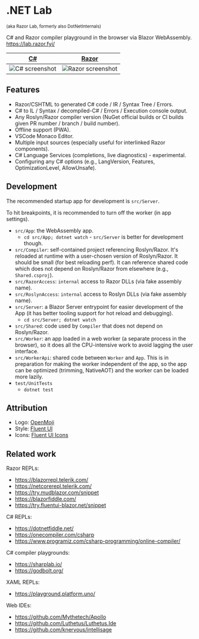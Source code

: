 # .NET Lab

<sup>(aka Razor Lab, formerly also DotNetInternals)</sup>

C# and Razor compiler playground in the browser via Blazor WebAssembly. https://lab.razor.fyi/

| [C#](https://lab.razor.fyi/#csharp) | [Razor](https://lab.razor.fyi/#razor) |
|:-:|:-:|
| ![C# screenshot](docs/screenshots/csharp.png) | ![Razor screenshot](docs/screenshots/razor.png) |

## Features

- Razor/CSHTML to generated C# code / IR / Syntax Tree / Errors.
- C# to IL / Syntax / decompiled-C# / Errors / Execution console output.
- Any Roslyn/Razor compiler version (NuGet official builds or CI builds given PR number / branch / build number).
- Offline support (PWA).
- VSCode Monaco Editor.
- Multiple input sources (especially useful for interlinked Razor components).
- C# Language Services (completions, live diagnostics) - experimental.
- Configuring any C# options (e.g., LangVersion, Features, OptimizationLevel, AllowUnsafe).

## Development

The recommended startup app for development is `src/Server`.

To hit breakpoints, it is recommended to turn off the worker (in app settings).

- `src/App`: the WebAssembly app.
  - `cd src/App; dotnet watch` - `src/Server` is better for development though.
- `src/Compiler`: self-contained project referencing Roslyn/Razor.
  It's reloaded at runtime with a user-chosen version of Roslyn/Razor.
  It should be small (for best reloading perf). It can reference shared code
  which does not depend on Roslyn/Razor from elsewhere (e.g., `Shared.csproj`).
- `src/RazorAccess`: `internal` access to Razor DLLs (via fake assembly name).
- `src/RoslynAccess`: `internal` access to Roslyn DLLs (via fake assembly name).
- `src/Server`: a Blazor Server entrypoint for easier development of the App
  (it has better tooling support for hot reload and debugging).
  - `cd src/Server; dotnet watch`
- `src/Shared`: code used by `Compiler` that does not depend on Roslyn/Razor.
- `src/Worker`: an app loaded in a web worker (a separate process in the browser),
  so it does all the CPU-intensive work to avoid lagging the user interface.
- `src/WorkerApi`: shared code between `Worker` and `App`.
  This is in preparation for making the worker independent of the app,
  so the app can be optimized (trimming, NativeAOT) and the worker can be loaded more lazily.
- `test/UnitTests`
  - `dotnet test`

## Attribution

- Logo: [OpenMoji](https://openmoji.org/library/emoji-1FAD9-200D-1F7EA/)
- Style: [Fluent UI](https://www.fluentui-blazor.net/)
- Icons: [Fluent UI Icons](https://github.com/microsoft/fluentui-system-icons)

## Related work

Razor REPLs:
- https://blazorrepl.telerik.com/
- https://netcorerepl.telerik.com/
- https://try.mudblazor.com/snippet
- https://blazorfiddle.com/
- https://try.fluentui-blazor.net/snippet

C# REPLs:
- https://dotnetfiddle.net/
- https://onecompiler.com/csharp
- https://www.programiz.com/csharp-programming/online-compiler/

C# compiler playgrounds:
- https://sharplab.io/
- https://godbolt.org/

XAML REPLs:
- https://playground.platform.uno/

Web IDEs:
- https://github.com/Mythetech/Apollo
- https://github.com/Luthetus/Luthetus.Ide
- https://github.com/knervous/intellisage

